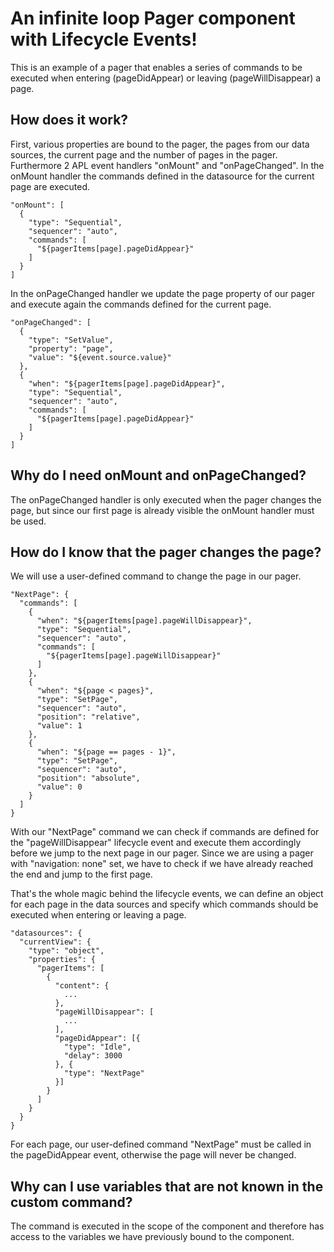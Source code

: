 # An infinite loop Pager component with Lifecycle Events!

This is an example of a pager that enables a series of commands to be executed when entering (pageDidAppear) or leaving (pageWillDisappear) a page.

## How does it work?

First, various properties are bound to the pager, the pages from our data sources, the current page and the number of pages in the pager. Furthermore 2 APL event handlers "onMount" and "onPageChanged". In the onMount handler the commands defined in the datasource for the current page are executed.

```
"onMount": [
  {
    "type": "Sequential",
    "sequencer": "auto",
    "commands": [
      "${pagerItems[page].pageDidAppear}"
    ]
  }
]
```

In the onPageChanged handler we update the page property of our pager and execute again the commands defined for the current page.

```
"onPageChanged": [
  {
    "type": "SetValue",
    "property": "page",
    "value": "${event.source.value}"
  },
  {
    "when": "${pagerItems[page].pageDidAppear}",
    "type": "Sequential",
    "sequencer": "auto",
    "commands": [
      "${pagerItems[page].pageDidAppear}"
    ]
  }
]
```

## Why do I need onMount and onPageChanged?

The onPageChanged handler is only executed when the pager changes the page, but since our first page is already visible the onMount handler must be used.

## How do I know that the pager changes the page?

We will use a user-defined command to change the page in our pager. 

```
"NextPage": {
  "commands": [
    {
      "when": "${pagerItems[page].pageWillDisappear}",
      "type": "Sequential",
      "sequencer": "auto",
      "commands": [
        "${pagerItems[page].pageWillDisappear}"
      ]
    },
    {
      "when": "${page < pages}",
      "type": "SetPage",
      "sequencer": "auto",
      "position": "relative",
      "value": 1
    },
    {
      "when": "${page == pages - 1}",
      "type": "SetPage",
      "sequencer": "auto",
      "position": "absolute",
      "value": 0
    }
  ]
}
```

With our "NextPage" command we can check if commands are defined for the "pageWillDisappear" lifecycle event and execute them accordingly before we jump to the next page in our pager. Since we are using a pager with "navigation: none" set, we have to check if we have already reached the end and jump to the first page.

That's the whole magic behind the lifecycle events, we can define an object for each page in the data sources and specify which commands should be executed when entering or leaving a page. 

```
"datasources": {
  "currentView": {
    "type": "object",
    "properties": {
      "pagerItems": [
        {
          "content": {
            ...
          },
          "pageWillDisappear": [
            ...
          ],
          "pageDidAppear": [{
            "type": "Idle",
            "delay": 3000
          }, {
            "type": "NextPage"
          }]
        }
      ]
    }
  }
}
``` 

For each page, our user-defined command "NextPage" must be called in the pageDidAppear event, otherwise the page will never be changed.

## Why can I use variables that are not known in the custom command?

The command is executed in the scope of the component and therefore has access to the variables we have previously bound to the component.